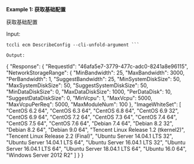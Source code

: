 **Example 1: 获取基础配置**

获取基础配置

Input: 

```
tccli ecm DescribeConfig --cli-unfold-argument ```

Output: 
```
{
    "Response": {
        "RequestId": "46afa5e7-3779-477c-adc0-8241a8e96115",
        "NetworkStorageRange": {
            "MinBandwidth": 25,
            "MaxBandwidth": 3000,
            "PerBandwidth": 1,
            "SuggestBandwidth": 25,
            "MinSystemDiskSize": 50,
            "MaxSystemDiskSize": 50,
            "SuggestSystemDiskSize": 50,
            "MinDataDiskSize": 0,
            "MaxDataDiskSize": 1000,
            "PerDataDisk": 10,
            "SuggestDataDiskSize": 0,
            "MinVcpu": 1,
            "MaxVcpu": 5000,
            "MaxVcpuPerReq": 5000,
            "MaxModuleNum": 100
        },
        "ImageWhiteSet": [
            "CentOS 6.2 64",
            "CentOS 6.3 64",
            "CentOS 6.8 64",
            "CentOS 6.9 32",
            "CentOS 6.9 64",
            "CentOS 7.2 64",
            "CentOS 7.3 64",
            "CentOS 7.4 64",
            "CentOS 7.5 64",
            "CentOS 7.6 64",
            "Debian 7.4 64",
            "Debian 8.2 32",
            "Debian 8.2 64",
            "Debian 9.0 64",
            "Tencent Linux Release 1.2 (tkernel2)",
            "Tencent Linux Release 2.2 (Final)",
            "Ubuntu Server 14.04.1 LTS 32",
            "Ubuntu Server 14.04.1 LTS 64",
            "Ubuntu Server 16.04.1 LTS 32",
            "Ubuntu Server 16.04.1 LTS 64",
            "Ubuntu Server 18.04.1 LTS 64",
            "Ubuntu 16.0 64",
            "Windows Server 2012 R2"
        ]
    }
}
```

